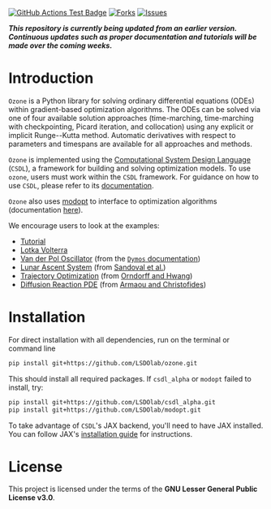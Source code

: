 [![GitHub Actions Test Badge](https://github.com/LSDOlab/ozone/actions/workflows/actions.yml/badge.svg)](https://github.com/ozone/ozone/.github)
[![Forks](https://img.shields.io/github/forks/LSDOlab/ozone.svg)](https://github.com/LSDOlab/ozone/network)
[![Issues](https://img.shields.io/github/issues/LSDOlab/ozone.svg)](https://github.com/LSDOlab/ozone/issues)

**_This repository is currently being updated from an earlier version. Continuous updates such as proper documentation and tutorials will be made over the coming weeks._**

# Introduction
`Ozone` is a Python library for solving ordinary differential equations (ODEs) within gradient-based optimization algorithms. The ODEs can be solved via one of four available solution approaches (time-marching, time-marching with checkpointing, Picard iteration, and collocation) using any explicit or implicit Runge--Kutta method. Automatic derivatives with respect to parameters and timespans are available for all approaches and methods.

`Ozone` is implemented using the [Computational System Design Language](https://github.com/LSDOlab/CSDL_alpha) (`CSDL`), a framework for building and solving optimization models. To use `ozone`, users must work within the `CSDL` framework. For guidance on how to use `CSDL`, please refer to its [documentation](https://csdl-alpha.readthedocs.io/en/latest/). 

`Ozone` also uses [modopt](https://github.com/LSDOlab/modopt) to interface to optimization algorithms (documentation [here](https://modopt.readthedocs.io/en/latest/)).

We encourage users to look at the examples:
* [Tutorial](examples/simple_examples/tutorial.ipynb)
* [Lotka Volterra](examples/simple_examples/lotka_volterra.py)
* [Van der Pol Oscillator](examples/paper_examples/2_van_der_pol_oscillator.py) (from the [`Dymos` documentation](https://openmdao.org/dymos/docs/latest/examples/vanderpol/vanderpol.html))
* [Lunar Ascent System](examples/paper_examples/1_lunar_ascent.py) (from [Sandoval et al.](https://arc.aiaa.org/doi/abs/10.2514/6.2022-0949))
* [Trajectory Optimization](examples/paper_examples/3_trajectory_optimization.py) (from [Orndorff and Hwang](https://arc.aiaa.org/doi/abs/10.2514/6.2022-3485))
* [Diffusion Reaction PDE](examples/paper_examples/4_nonlinear_diffusion_reaction.py) (from [Armaou and Christofides](https://www.sciencedirect.com/science/article/abs/pii/S0009250902004190))

# Installation
For direct installation with all dependencies, run on the terminal or command line
```sh
pip install git+https://github.com/LSDOlab/ozone.git
```
This should install all required packages.
If `csdl_alpha` or `modopt` failed to install, try:
```sh
pip install git+https://github.com/LSDOlab/csdl_alpha.git
pip install git+https://github.com/LSDOlab/modopt.git
```
To take advantage of `CSDL`'s JAX backend, you'll need to have JAX installed. You can follow JAX's [installation guide](https://github.com/jax-ml/jax?tab=readme-ov-file#installation) for instructions.


# License
This project is licensed under the terms of the **GNU Lesser General Public License v3.0**.
